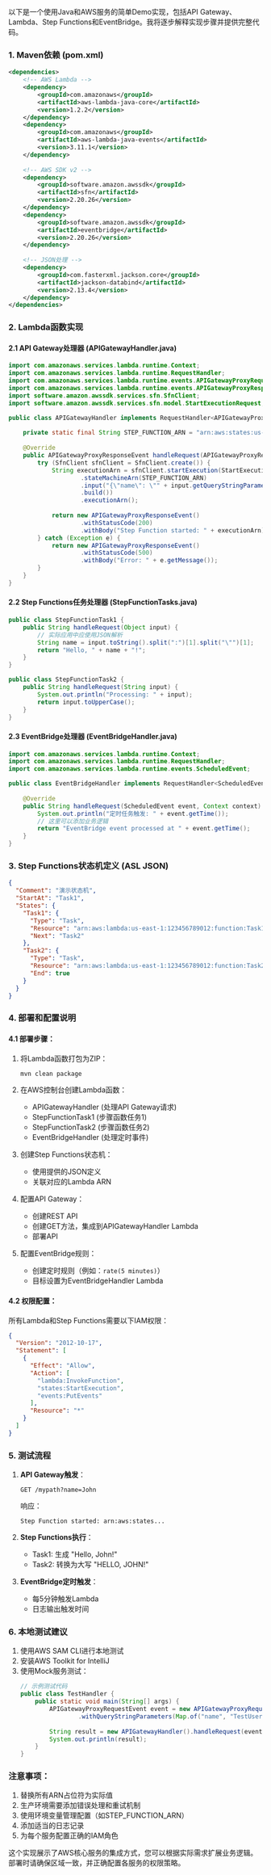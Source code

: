 
以下是一个使用Java和AWS服务的简单Demo实现，包括API Gateway、Lambda、Step Functions和EventBridge。我将逐步解释实现步骤并提供完整代码。

### 1. Maven依赖 (pom.xml)
```xml
<dependencies>
    <!-- AWS Lambda -->
    <dependency>
        <groupId>com.amazonaws</groupId>
        <artifactId>aws-lambda-java-core</artifactId>
        <version>1.2.2</version>
    </dependency>
    <dependency>
        <groupId>com.amazonaws</groupId>
        <artifactId>aws-lambda-java-events</artifactId>
        <version>3.11.1</version>
    </dependency>
    
    <!-- AWS SDK v2 -->
    <dependency>
        <groupId>software.amazon.awssdk</groupId>
        <artifactId>sfn</artifactId>
        <version>2.20.26</version>
    </dependency>
    <dependency>
        <groupId>software.amazon.awssdk</groupId>
        <artifactId>eventbridge</artifactId>
        <version>2.20.26</version>
    </dependency>
    
    <!-- JSON处理 -->
    <dependency>
        <groupId>com.fasterxml.jackson.core</groupId>
        <artifactId>jackson-databind</artifactId>
        <version>2.13.4</version>
    </dependency>
</dependencies>
```

### 2. Lambda函数实现

#### 2.1 API Gateway处理器 (APIGatewayHandler.java)
```java
import com.amazonaws.services.lambda.runtime.Context;
import com.amazonaws.services.lambda.runtime.RequestHandler;
import com.amazonaws.services.lambda.runtime.events.APIGatewayProxyRequestEvent;
import com.amazonaws.services.lambda.runtime.events.APIGatewayProxyResponseEvent;
import software.amazon.awssdk.services.sfn.SfnClient;
import software.amazon.awssdk.services.sfn.model.StartExecutionRequest;

public class APIGatewayHandler implements RequestHandler<APIGatewayProxyRequestEvent, APIGatewayProxyResponseEvent> {
    
    private static final String STEP_FUNCTION_ARN = "arn:aws:states:us-east-1:123456789012:stateMachine:MyStateMachine";
    
    @Override
    public APIGatewayProxyResponseEvent handleRequest(APIGatewayProxyRequestEvent input, Context context) {
        try (SfnClient sfnClient = SfnClient.create()) {
            String executionArn = sfnClient.startExecution(StartExecutionRequest.builder()
                    .stateMachineArn(STEP_FUNCTION_ARN)
                    .input("{\"name\": \"" + input.getQueryStringParameters().get("name") + "\"}")
                    .build())
                    .executionArn();
            
            return new APIGatewayProxyResponseEvent()
                    .withStatusCode(200)
                    .withBody("Step Function started: " + executionArn);
        } catch (Exception e) {
            return new APIGatewayProxyResponseEvent()
                    .withStatusCode(500)
                    .withBody("Error: " + e.getMessage());
        }
    }
}
```

#### 2.2 Step Functions任务处理器 (StepFunctionTasks.java)
```java
public class StepFunctionTask1 {
    public String handleRequest(Object input) {
        // 实际应用中应使用JSON解析
        String name = input.toString().split(":")[1].split("\"")[1];
        return "Hello, " + name + "!";
    }
}

public class StepFunctionTask2 {
    public String handleRequest(String input) {
        System.out.println("Processing: " + input);
        return input.toUpperCase();
    }
}
```

#### 2.3 EventBridge处理器 (EventBridgeHandler.java)
```java
import com.amazonaws.services.lambda.runtime.Context;
import com.amazonaws.services.lambda.runtime.RequestHandler;
import com.amazonaws.services.lambda.runtime.events.ScheduledEvent;

public class EventBridgeHandler implements RequestHandler<ScheduledEvent, String> {
    
    @Override
    public String handleRequest(ScheduledEvent event, Context context) {
        System.out.println("定时任务触发: " + event.getTime());
        // 这里可以添加业务逻辑
        return "EventBridge event processed at " + event.getTime();
    }
}
```

### 3. Step Functions状态机定义 (ASL JSON)
```json
{
  "Comment": "演示状态机",
  "StartAt": "Task1",
  "States": {
    "Task1": {
      "Type": "Task",
      "Resource": "arn:aws:lambda:us-east-1:123456789012:function:Task1Function",
      "Next": "Task2"
    },
    "Task2": {
      "Type": "Task",
      "Resource": "arn:aws:lambda:us-east-1:123456789012:function:Task2Function",
      "End": true
    }
  }
}
```

### 4. 部署和配置说明

#### 4.1 部署步骤：
1. 将Lambda函数打包为ZIP：
   ```bash
   mvn clean package
   ```
2. 在AWS控制台创建Lambda函数：
   - APIGatewayHandler (处理API Gateway请求)
   - StepFunctionTask1 (步骤函数任务1)
   - StepFunctionTask2 (步骤函数任务2)
   - EventBridgeHandler (处理定时事件)

3. 创建Step Functions状态机：
   - 使用提供的JSON定义
   - 关联对应的Lambda ARN

4. 配置API Gateway：
   - 创建REST API
   - 创建GET方法，集成到APIGatewayHandler Lambda
   - 部署API

5. 配置EventBridge规则：
   - 创建定时规则（例如：`rate(5 minutes)`）
   - 目标设置为EventBridgeHandler Lambda

#### 4.2 权限配置：
所有Lambda和Step Functions需要以下IAM权限：
```json
{
  "Version": "2012-10-17",
  "Statement": [
    {
      "Effect": "Allow",
      "Action": [
        "lambda:InvokeFunction",
        "states:StartExecution",
        "events:PutEvents"
      ],
      "Resource": "*"
    }
  ]
}
```

### 5. 测试流程
1. **API Gateway触发**：
   ```
   GET /mypath?name=John
   ```
   响应：
   ```
   Step Function started: arn:aws:states...
   ```

2. **Step Functions执行**：
   - Task1: 生成 "Hello, John!"
   - Task2: 转换为大写 "HELLO, JOHN!"

3. **EventBridge定时触发**：
   - 每5分钟触发Lambda
   - 日志输出触发时间

### 6. 本地测试建议
1. 使用AWS SAM CLI进行本地测试
2. 安装AWS Toolkit for IntelliJ
3. 使用Mock服务测试：
   ```java
   // 示例测试代码
   public class TestHandler {
       public static void main(String[] args) {
           APIGatewayProxyRequestEvent event = new APIGatewayProxyRequestEvent()
                   .withQueryStringParameters(Map.of("name", "TestUser"));
           
           String result = new APIGatewayHandler().handleRequest(event, null);
           System.out.println(result);
       }
   }
   ```

### 注意事项：
1. 替换所有ARN占位符为实际值
2. 生产环境需要添加错误处理和重试机制
3. 使用环境变量管理配置（如STEP_FUNCTION_ARN）
4. 添加适当的日志记录
5. 为每个服务配置正确的IAM角色

这个实现展示了AWS核心服务的集成方式，您可以根据实际需求扩展业务逻辑。部署时请确保区域一致，并正确配置各服务的权限策略。
